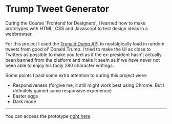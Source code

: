 # Trump Tweet Generator

During the Course 'Frontend for Designers', I learned how to make prototypes with HTML, CSS and Javascript to test design ideas in a webbrowser.

For this project I used the [Tronald Dump API](https://www.tronalddump.io/) to nostalgically load in random tweets from good ol' Donald Trump. I tried to make the UI as close to Twitters as possible to make you feel as if the ex-president hasn't actually been banned from the platform and make it seem as if we have never not been able to enjoy his fooly 280 character writings. 

Some points I paid some extra attention to during this project were:

- Responsiveness (forgive me, it still might work best using Chrome. But I definitely gained some responsive experience)
- Easter eggs
- Dark mode

---

You can access the prototype [right here](emmabons.github.io/trumpgenerator).